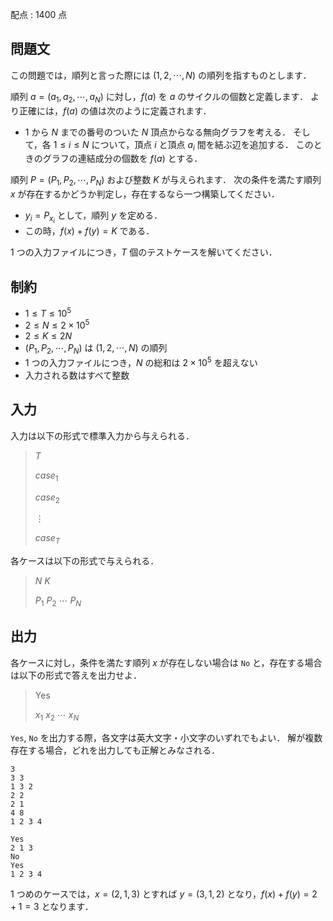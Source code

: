 配点 : $1400$ 点

## 問題文

この問題では，順列と言った際には $(1,2,\cdots,N)$ の順列を指すものとします．

順列 $a=(a_1,a_2,\cdots,a_N)$ に対し，$f(a)$ を $a$ のサイクルの個数と定義します．
より正確には，$f(a)$ の値は次のように定義されます．

- $1$ から $N$ までの番号のついた $N$ 頂点からなる無向グラフを考える．
そして，各 $1 \leq i \leq N$ について，頂点 $i$ と頂点 $a_i$ 間を結ぶ辺を追加する．
このときのグラフの連結成分の個数を $f(a)$ とする．

順列 $P=(P_1,P_2,\cdots,P_N)$ および整数 $K$ が与えられます．
次の条件を満たす順列 $x$ が存在するかどうか判定し，存在するなら一つ構築してください．

- $y_i=P_{x_i}$ として，順列 $y$ を定める．
- この時，$f(x)+f(y)=K$ である．

$1$ つの入力ファイルにつき，$T$ 個のテストケースを解いてください．

## 制約

- $1 \leq T \leq 10^5$
- $2 \leq N \leq 2 \times 10^5$
- $2 \leq K \leq 2N$
- $(P_1,P_2,\cdots,P_N)$ は $(1,2,\cdots,N)$ の順列
- $1$ つの入力ファイルにつき，$N$ の総和は $2 \times 10^5$ を超えない
- 入力される数はすべて整数

## 入力

入力は以下の形式で標準入力から与えられる．

> $T$
> 
> $case_1$
> 
> $case_2$
> 
> $\vdots$
> 
> $case_T$

各ケースは以下の形式で与えられる．

> $N$ $K$
> 
> $P_1$ $P_2$ $\cdots$ $P_N$

## 出力

各ケースに対し，条件を満たす順列 $x$ が存在しない場合は `No` と，存在する場合は以下の形式で答えを出力せよ．

> Yes
> 
> $x_1$ $x_2$ $\cdots$ $x_N$

`Yes`, `No` を出力する際，各文字は英大文字・小文字のいずれでもよい．
解が複数存在する場合，どれを出力しても正解とみなされる．

```input1
3
3 3
1 3 2
2 2
2 1
4 8
1 2 3 4
```

```output1
Yes
2 1 3
No
Yes
1 2 3 4
```

$1$ つめのケースでは，$x=(2,1,3)$ とすれば $y=(3,1,2)$ となり，$f(x)+f(y)=2+1=3$ となります．